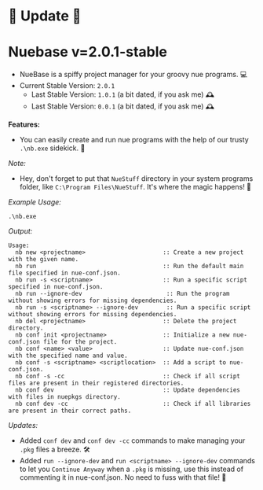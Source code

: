 # 🚀 Update 🚀
# Nuebase v=2.0.1-stable
- NueBase is a spiffy project manager for your groovy nue programs. 💻
- Current Stable Version: `2.0.1`
  - Last Stable Version: `1.0.1` (a bit dated, if you ask me) 🕰️
  - Last Stable Version: `0.0.1` (a bit dated, if you ask me) 🕰️
    
**Features:**
- You can easily create and run nue programs with the help of our trusty `.\nb.exe` sidekick. 🔧

*Note:*
- Hey, don't forget to put that `NueStuff` directory in your system programs folder, like `C:\Program Files\NueStuff`. It's where the magic happens! 🎩

*Example Usage:*
  ```shell
  .\nb.exe
  ```
  *Output:*
  ```shell              
  Usage:
    nb new <projectname>                      :: Create a new project with the given name.
    nb run                                    :: Run the default main file specified in nue-conf.json.
    nb run -s <scriptname>                    :: Run a specific script specified in nue-conf.json.
    nb run --ignore-dev                        :: Run the program without showing errors for missing dependencies.      
    nb run -s <scriptname> --ignore-dev        :: Run a specific script without showing errors for missing dependencies.
    nb del <projectname>                      :: Delete the project directory.
    nb conf init <projectname>                :: Initialize a new nue-conf.json file for the project.
    nb conf <name> <value>                    :: Update nue-conf.json with the specified name and value.
    nb conf -s <scriptname> <scriptlocation>  :: Add a script to nue-conf.json.
    nb conf -s -cc                            :: Check if all script files are present in their registered directories. 
    nb conf dev                               :: Update dependencies with files in nuepkgs directory.
    nb conf dev -cc                           :: Check if all libraries are present in their correct paths.
  ```

*Updates:*
- Added `conf dev` and `conf dev -cc` commands to make managing your `.pkg` files a breeze. 🛠️
- Added `run --ignore-dev` and `run <scriptname> --ignore-dev` commands to let you `Continue Anyway` when a `.pkg` is missing, use this instead of commenting it in nue-conf.json. No need to fuss with that file! 🚀

